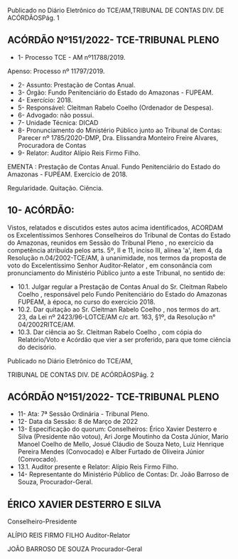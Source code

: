 Publicado  no  Diário  Eletrônico do TCE/AM,TRIBUNAL DE CONTAS DIV. DE ACÓRDÃOSPág. 1

## ACÓRDÃO Nº151/2022- TCE-TRIBUNAL PLENO

- 1- Processo TCE - AM nº11788/2019.

Apenso: Processo nº  11797/2019.

- 2- Assunto: Prestação de Contas Anual.
- 3- Órgão: Fundo Penitenciário do Estado do Amazonas - FUPEAM.
- 4- Exercício: 2018.
- 5- Responsável: Cleitman Rabelo Coelho (Ordenador de Despesa).
- 6- Advogado: não possui.
- 7- Unidade Técnica: DICAD
- 8- Pronunciamento  do  Ministério  Público  junto  ao  Tribunal  de  Contas: Parecer  nº 1785/2020-DMP, Dra. Elissandra Monteiro Freire Alvares, Procuradora de Contas
- 9- Relator: Auditor Alípio Reis Firmo Filho.

EMENTA : Prestação de Contas Anual. Fundo Penitenciário  do  Estado  do  Amazonas  -  FUPEAM. Exercício de 2018.

Regularidade. Quitação. Ciência.

## 10-  ACÓRDÃO:

Vistos, relatados e discutidos estes autos acima identificados, ACORDAM os Excelentíssimos Senhores Conselheiros do Tribunal de Contas do Estado do Amazonas, reunidos em Sessão do Tribunal Pleno , no exercício da competência atribuída pelos arts. 5º, II e 11, inciso III, alínea 'a', item 4, da Resolução n.04/2002-TCE/AM, à unanimidade, nos termos da proposta de voto do Excelentíssimo Senhor Auditor-Relator , em consonância com pronunciamento do Ministério Público junto a este Tribunal, no sentido de:

- 10.1. Julgar  regular a  Prestação  de  Contas  Anual do Sr.  Cleitman  Rabelo Coelho , responsável pelo Fundo Penitenciário do Estado do Amazonas FUPEAM, à época, no curso do exercício 2018.
- 10.2. Dar quitação ao Sr. Cleitman Rabelo Coelho , nos termos do art. 23, da Lei  nº  2423/96-LOTCE/AM  c/c  art.  163,  §1º,  da  Resolução  n°  04/2002RITCE/AM.
- 10.3. Dar ciência ao Sr. Cleitman Rabelo Coelho , com cópia do Relatório/Voto e Acórdão que vier a ser proferido, para que tome ciência do decisório.

Publicado  no  Diário  Eletrônico do TCE/AM,

TRIBUNAL DE CONTAS DIV. DE ACÓRDÃOSPág. 2

## ACÓRDÃO Nº151/2022- TCE-TRIBUNAL PLENO

- 11-  Ata: 7ª Sessão Ordinária - Tribunal Pleno.
- 12-  Data da Sessão: 8 de Março de 2022
- 13-  Especificação do quorum: Conselheiros: Érico Xavier Desterro e Silva (Presidente não votou), Ari Jorge Moutinho da Costa Júnior, Mario Manoel Coelho de Mello, Josué Cláudio de Souza Neto, Luiz Henrique Pereira Mendes (Convocado) e Alber Furtado de Oliveira Júnior (Convocado).
- 13.1. Auditor presente e Relator: Alípio Reis Firmo Filho.
- 14-  Representante  do  Ministério  Público  de  Contas: Dr.  João  Barroso  de  Souza, Procurador-Geral.

## ÉRICO XAVIER DESTERRO E SILVA

Conselheiro-Presidente

ALÍPIO REIS FIRMO FILHO Auditor-Relator

JOÃO BARROSO DE SOUZA Procurador-Geral